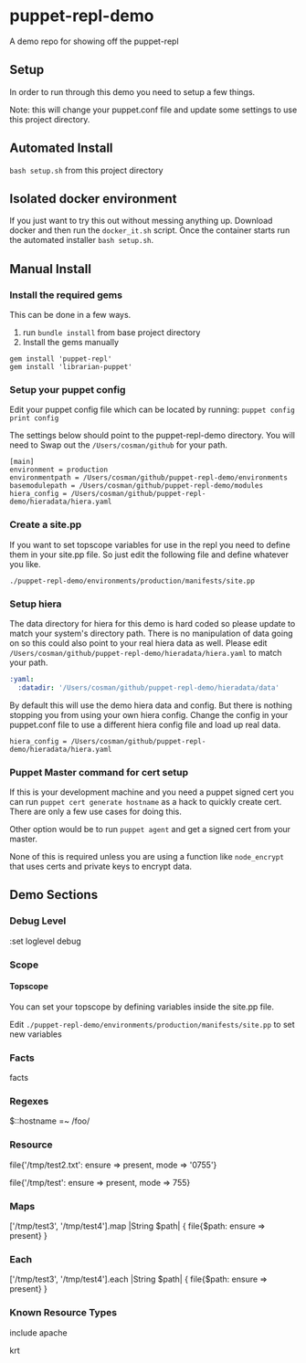 # puppet-repl-demo
A demo repo for showing off the puppet-repl

## Setup
In order to run through this demo you need to setup a few things.

Note: this will change your puppet.conf file and update some settings to use this
project directory.
## Automated Install
`bash setup.sh` from this project directory

## Isolated docker environment
If you just want to try this out without messing anything up.  Download docker
and then run the `docker_it.sh` script.  Once the container starts run the automated
installer `bash setup.sh`.

## Manual Install
### Install the required gems
This can be done in a few ways.  
1. run `bundle install` from base project directory
2. Install the gems manually
  ```
  gem install 'puppet-repl'
  gem install 'librarian-puppet'
  ```

### Setup your puppet config
Edit your puppet config file which can be located by running: `puppet config print config`

The settings below should point to the puppet-repl-demo directory.
You will need to Swap out the `/Users/cosman/github` for your path.
```
[main]
environment = production
environmentpath = /Users/cosman/github/puppet-repl-demo/environments
basemodulepath = /Users/cosman/github/puppet-repl-demo/modules
hiera_config = /Users/cosman/github/puppet-repl-demo/hieradata/hiera.yaml
```

### Create a site.pp
If you want to set topscope variables for use in the repl you need to define them in
your site.pp file.  So just edit the following file and define whatever you like.

`./puppet-repl-demo/environments/production/manifests/site.pp`

### Setup hiera
The data directory for hiera for this demo is hard coded so please update to match your system's
directory path. There is no manipulation of data going on so this could also point to
your real hiera data as well.  Please edit `/Users/cosman/github/puppet-repl-demo/hieradata/hiera.yaml` to
match your path.

```yaml
:yaml:
  :datadir: '/Users/cosman/github/puppet-repl-demo/hieradata/data'
```

By default this will use the demo hiera data and config.  But there is nothing stopping you from
using your own hiera config.  Change the config in your puppet.conf file to use a different hiera config file and load up real data.

`hiera_config = /Users/cosman/github/puppet-repl-demo/hieradata/hiera.yaml`


### Puppet Master command for cert setup
If this is your development machine and you need a puppet signed cert you can run `puppet cert generate hostname` as a hack to quickly create  cert. There are only a few use cases for doing this.

Other option would be to run `puppet agent` and get a signed cert from your master.

None of this is required unless you are using a function like `node_encrypt` that uses
certs and private keys to encrypt data.


## Demo Sections
### Debug Level
:set loglevel debug
### Scope
#### Topscope
You can set your topscope by defining variables inside the site.pp file.

Edit `./puppet-repl-demo/environments/production/manifests/site.pp` to set new variables

### Facts
facts

### Regexes

$::hostname =~ /foo/

### Resource
file{'/tmp/test2.txt': ensure => present, mode => '0755'}

file{'/tmp/test': ensure => present, mode => 755}

### Maps
['/tmp/test3', '/tmp/test4'].map |String $path| { file{$path: ensure => present} }

### Each
['/tmp/test3', '/tmp/test4'].each |String $path| { file{$path: ensure => present} }

### Known Resource Types
include apache

krt
